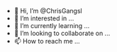 - 👋 Hi, I’m @ChrisGangsl
- 👀 I’m interested in ...
- 🌱 I’m currently learning ...
- 💞️ I’m looking to collaborate on ...
- 📫 How to reach me ...

<!---
ChrisGangsl/ChrisGangsl is a ✨ special ✨ repository because its `README.md` (this file) appears on your GitHub profile.
You can click the Preview link to take a look at your changes.
--->
